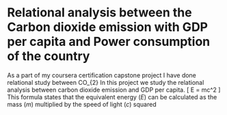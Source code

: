 # Relational analysis between the Carbon dioxide emission with GDP per capita and Power consumption of the country  
As a part of my coursera certification capstone project I have done relational study between CO_{2}
In this project we study the relational analysis between carbon dioxide emission and GDP per capita. 
\[
E = mc^2
\]
This formula states that the equivalent energy ($E$)
can be calculated as the mass ($m$) multiplied
by the speed of light ($c$) squared

